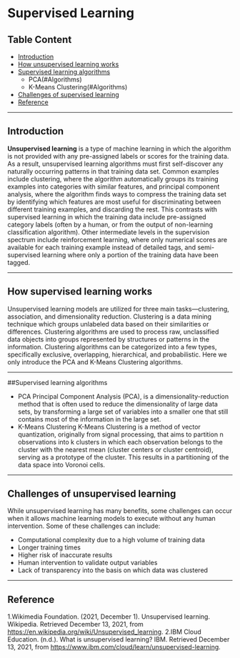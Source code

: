 # Supervised Learning
## Table Content
* [Introduction](#Introduction)
* [How unsupervised learning works](#unsupervised)
* [Supervised learning algorithms](#Algorithms)
    - PCA(#Algorithms)
    - K-Means Clustering(#Algorithms)
* [Challenges of supervised learning](#Challenges)
* [Reference](#Reference)

---
<a class="anchor" id="Introduction"></a>
## Introduction   
**Unsupervised learning** is a type of machine learning in which the algorithm is not provided with any pre-assigned labels or scores for the training data. As a result, unsupervised learning algorithms must first self-discover any naturally occurring patterns in that training data set. Common examples include clustering, where the algorithm automatically groups its training examples into categories with similar features, and principal component analysis, where the algorithm finds ways to compress the training data set by identifying which features are most useful for discriminating between different training examples, and discarding the rest. This contrasts with supervised learning in which the training data include pre-assigned category labels (often by a human, or from the output of non-learning classification algorithm). Other intermediate levels in the supervision spectrum include reinforcement learning, where only numerical scores are available for each training example instead of detailed tags, and semi-supervised learning where only a portion of the training data have been tagged.

---
<a class="anchor" id="unsupervised"></a>
## How supervised learning works 
Unsupervised learning models are utilized for three main tasks—clustering, association, and dimensionality reduction. Clustering is a data mining technique which groups unlabeled data based on their similarities or differences. Clustering algorithms are used to process raw, unclassified data objects into groups represented by structures or patterns in the information. Clustering algorithms can be categorized into a few types, specifically exclusive, overlapping, hierarchical, and probabilistic.
Here we only introduce the PCA and K-Means Clustering algorithms.

---
<a class="anchor" id="Algorithms"></a>
##Supervised learning algorithms
* PCA 
Principal Component Analysis (PCA), is a dimensionality-reduction method that is often used to reduce the dimensionality of large data sets, by transforming a large set of variables into a smaller one that still contains most of the information in the large set.
* K-Means Clustering
K-Means Clustering is a method of vector quantization, originally from signal processing, that aims to partition n observations into k clusters in which each observation belongs to the cluster with the nearest mean (cluster centers or cluster centroid), serving as a prototype of the cluster. This results in a partitioning of the data space into Voronoi cells.

---
<a class="anchor" id="Challenges"></a>
## Challenges of unsupervised learning
While unsupervised learning has many benefits, some challenges can occur when it allows machine learning models to execute without any human intervention. Some of these challenges can include:

* Computational complexity due to a high volume of training data
* Longer training times
* Higher risk of inaccurate results
* Human intervention to validate output variables
* Lack of transparency into the basis on which data was clustered

---
<a class="anchor" id="Reference"></a>
## Reference
1.Wikimedia Foundation. (2021, December 1). Unsupervised learning. Wikipedia. Retrieved December 13, 2021, from https://en.wikipedia.org/wiki/Unsupervised_learning. 
2.IBM Cloud Education. (n.d.). What is unsupervised learning? IBM. Retrieved December 13, 2021, from https://www.ibm.com/cloud/learn/unsupervised-learning. 